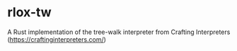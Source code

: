 # rlox-tw
A Rust implementation of the tree-walk interpreter from Crafting Interpreters (https://craftinginterpreters.com/)
